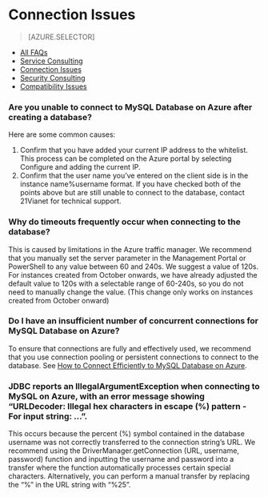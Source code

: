 <properties linkid="" urlDisplayName="" pageTitle="MySQL Service Questions – Microsoft Azure Cloud" metaKeywords="Azure Cloud, technical documentation, documents and resources, MySQL, database, FAQ, Azure MySQL, MySQL PaaS, Azure MySQL PaaS, Azure MySQL Service, Azure RDS" description="Provides quick answers for common technical questions encountered by users when using MySQL Database on Azure. Contact technical support if you have any further questions." metaCanonical="" services="MySQL" documentationCenter="Services" title="" authors="" solutions="" manager="" editor="" />

<tags ms.service="mysql" ms.date="" wacn.date="11/25/2015"/>

# Connection Issues
> [AZURE.SELECTOR]
- [All FAQs](/documentation/articles/mysql-database-tech-faq)
- [Service Consulting](/documentation/articles/mysql-database-serviceinquiry)
- [Connection Issues](/documentation/articles/mysql-database-connectioninquiry)
- [Security Consulting](/documentation/articles/mysql-database-securityinquiry)
- [Compatibility Issues](/documentation/articles/mysql-database-compatibilityinquiry)

### **Are you unable to connect to MySQL Database on Azure after creating a database?**

Here are some common causes:

1. Confirm that you have added your current IP address to the whitelist. This process can be completed on the Azure portal by selecting Configure and adding the current IP.
2. Confirm that the user name you’ve entered on the client side is in the instance name%username format. If you have checked both of the points above but are still unable to connect to the database, contact 21Vianet for technical support.

### **Why do timeouts frequently occur when connecting to the database?**

This is caused by limitations in the Azure traffic manager. We recommend that you manually set the server parameter in the Management Portal or PowerShell to any value between 60 and 240s. We suggest a value of 120s. For instances created from October onwards, we have already adjusted the default value to 120s with a selectable range of 60-240s, so you do not need to manually change the value. (This change only works on instances created from October onward)
	
### **Do I have an insufficient number of concurrent connections for MySQL Database on Azure?**
	
To ensure that connections are fully and effectively used, we recommend that you use connection pooling or persistent connections to connect to the database. See [How to Connect Efficiently to MySQL Database on Azure](/documentation/articles/mysql-database-connection-pool/).

### **JDBC reports an IllegalArgumentException when connecting to MySQL on Azure, with an error message showing “URLDecoder: Illegal hex characters in escape (%) pattern - For input string: ...”.**

This occurs because the percent (%) symbol contained in the database username was not correctly transferred to the connection string’s URL. We recommend using the DriverManager.getConnection (URL, username, password) function and inputting the username and password into a transfer where the function automatically processes certain special characters. Alternatively, you can perform a manual transfer by replacing the “%” in the URL string with “%25”.

<!---HONumber=Acom_0104_2016_MySql-->